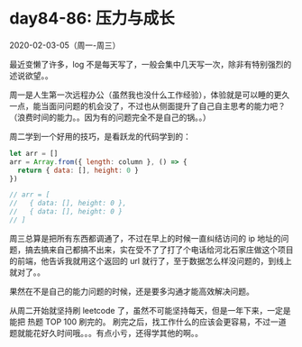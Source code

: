 # day84-86: 压力与成长
2020-02-03-05（周一-周三）

最近变懒了许多，log 不是每天写了，一般会集中几天写一次，除非有特别强烈的述说欲望。。

周一是人生第一次远程办公（虽然我也没什么工作经验），体验就是可以睡的更久一点，能当面问问题的机会没了，不过也从侧面提升了自己自主思考的能力吧？（浪费时间的能力。。因为有的问题完全不是自己的锅。。）

周二学到一个好用的技巧，是看跃龙的代码学到的：

```javascript
let arr = []
arr = Array.from({ length: column }, () => {
  return { data: [], height: 0 }
})

// arr = [
//   { data: [], height: 0 },
//   { data: [], height: 0 }
// ]
```

周三总算是把所有东西都调通了，不过在早上的时候一直纠结访问的 ip 地址的问题，搞去搞来自己都搞不出来，实在受不了了打了个电话给河北石家庄做这个项目的前端，他告诉我就用这个返回的 url 就行了，至于数据怎么样没问题的，到线上就对了。。

果然在不是自己的能力问题的时候，还是要多沟通才能高效解决问题。

从周二开始就坚持刷 leetcode 了，虽然不可能坚持每天，但是一年下来，一定是能把 热题 TOP 100 刷完的。
刷完之后，找工作什么的应该会更容易，不过一道题就能花好久时间哦。。。有点小亏，还得学其他的啊。。
